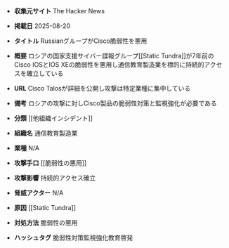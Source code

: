 - **収集元サイト**
The Hacker News

- **掲載日**
2025-08-20

- **タイトル**
RussianグループがCisco脆弱性を悪用

- **概要**
ロシアの国家支援サイバー諜報グループ[[Static Tundra]]が7年前のCisco IOSとIOS XEの脆弱性を悪用し通信教育製造業を標的に持続的アクセスを確立している

- **URL**
Cisco Talosが詳細を公開し攻撃は特定業種に集中している

- **備考**
ロシアの攻撃に対しCisco製品の脆弱性対策と監視強化が必要である

- **分類**
[[他組織インシデント]]

- **組織名**
通信教育製造業

- **業種**
N/A

- **攻撃手口**
[[脆弱性の悪用]]

- **攻撃影響**
持続的アクセス確立

- **脅威アクター**
N/A

- **原因**
[[Static Tundra]]

- **対処方法**
脆弱性の悪用

- **ハッシュタグ**
脆弱性対策監視強化教育啓発
